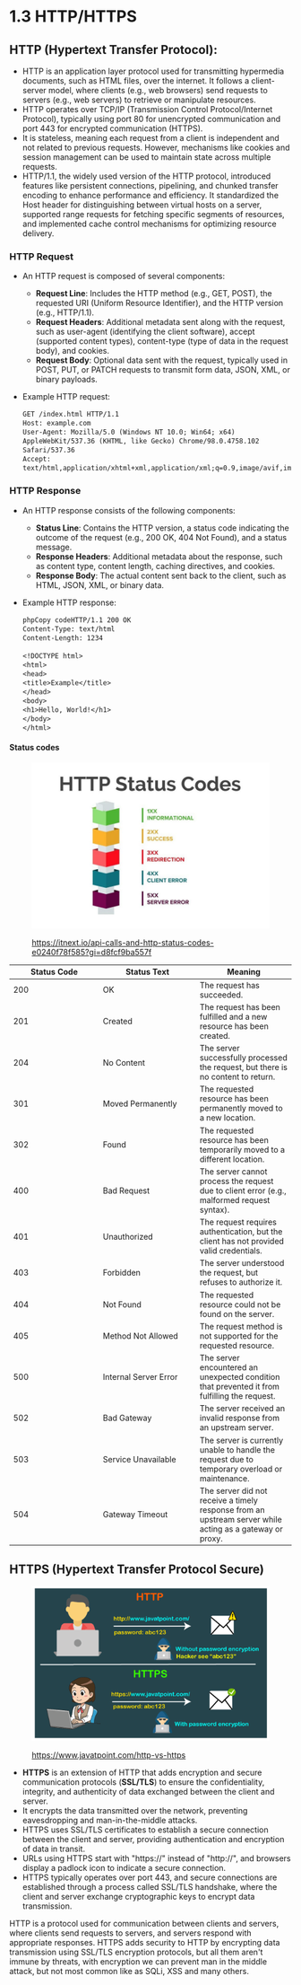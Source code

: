 # 1.3 HTTP/HTTPS

## **HTTP (Hypertext Transfer Protocol)**:

* HTTP is an application layer protocol used for transmitting hypermedia documents, such as HTML files, over the internet. It follows a client-server model, where clients (e.g., web browsers) send requests to servers (e.g., web servers) to retrieve or manipulate resources.
* HTTP operates over TCP/IP (Transmission Control Protocol/Internet Protocol), typically using port 80 for unencrypted communication and port 443 for encrypted communication (HTTPS).
* It is stateless, meaning each request from a client is independent and not related to previous requests. However, mechanisms like cookies and session management can be used to maintain state across multiple requests.
* HTTP/1.1, the widely used version of the HTTP protocol, introduced features like persistent connections, pipelining, and chunked transfer encoding to enhance performance and efficiency. It standardized the Host header for distinguishing between virtual hosts on a server, supported range requests for fetching specific segments of resources, and implemented cache control mechanisms for optimizing resource delivery.

### **HTTP Request**

* An HTTP request is composed of several components:
  * **Request Line**: Includes the HTTP method (e.g., GET, POST), the requested URI (Uniform Resource Identifier), and the HTTP version (e.g., HTTP/1.1).
  * **Request Headers**: Additional metadata sent along with the request, such as user-agent (identifying the client software), accept (supported content types), content-type (type of data in the request body), and cookies.
  * **Request Body**: Optional data sent with the request, typically used in POST, PUT, or PATCH requests to transmit form data, JSON, XML, or binary payloads.
*   Example HTTP request:

    ```http
    GET /index.html HTTP/1.1
    Host: example.com
    User-Agent: Mozilla/5.0 (Windows NT 10.0; Win64; x64) AppleWebKit/537.36 (KHTML, like Gecko) Chrome/98.0.4758.102 Safari/537.36
    Accept: text/html,application/xhtml+xml,application/xml;q=0.9,image/avif,image/webp,image/apng,*/*;q=0.8
    ```

### **HTTP Response**

* An HTTP response consists of the following components:
  * **Status Line**: Contains the HTTP version, a status code indicating the outcome of the request (e.g., 200 OK, 404 Not Found), and a status message.
  * **Response Headers**: Additional metadata about the response, such as content type, content length, caching directives, and cookies.
  * **Response Body**: The actual content sent back to the client, such as HTML, JSON, XML, or binary data.
*   Example HTTP response:

    ```http
    phpCopy codeHTTP/1.1 200 OK
    Content-Type: text/html
    Content-Length: 1234

    <!DOCTYPE html>
    <html>
    <head>
    <title>Example</title>
    </head>
    <body>
    <h1>Hello, World!</h1>
    </body>
    </html>
    ```

#### **Status codes**

<figure><img src="../../.gitbook/assets/image (6) (1).png" alt=""><figcaption><p><a href="https://itnext.io/api-calls-and-http-status-codes-e0240f78f585?gi=d8fcf9ba557f">https://itnext.io/api-calls-and-http-status-codes-e0240f78f585?gi=d8fcf9ba557f</a></p></figcaption></figure>

<table><thead><tr><th width="146">Status Code</th><th width="159">Status Text</th><th>Meaning</th></tr></thead><tbody><tr><td>200</td><td>OK</td><td>The request has succeeded.</td></tr><tr><td>201</td><td>Created</td><td>The request has been fulfilled and a new resource has been created.</td></tr><tr><td>204</td><td>No Content</td><td>The server successfully processed the request, but there is no content to return.</td></tr><tr><td>301</td><td>Moved Permanently</td><td>The requested resource has been permanently moved to a new location.</td></tr><tr><td>302</td><td>Found</td><td>The requested resource has been temporarily moved to a different location.</td></tr><tr><td>400</td><td>Bad Request</td><td>The server cannot process the request due to client error (e.g., malformed request syntax).</td></tr><tr><td>401</td><td>Unauthorized</td><td>The request requires authentication, but the client has not provided valid credentials.</td></tr><tr><td>403</td><td>Forbidden</td><td>The server understood the request, but refuses to authorize it.</td></tr><tr><td>404</td><td>Not Found</td><td>The requested resource could not be found on the server.</td></tr><tr><td>405</td><td>Method Not Allowed</td><td>The request method is not supported for the requested resource.</td></tr><tr><td>500</td><td>Internal Server Error</td><td>The server encountered an unexpected condition that prevented it from fulfilling the request.</td></tr><tr><td>502</td><td>Bad Gateway</td><td>The server received an invalid response from an upstream server.</td></tr><tr><td>503</td><td>Service Unavailable</td><td>The server is currently unable to handle the request due to temporary overload or maintenance.</td></tr><tr><td>504</td><td>Gateway Timeout</td><td>The server did not receive a timely response from an upstream server while acting as a gateway or proxy.</td></tr></tbody></table>

## **HTTPS (Hypertext Transfer Protocol Secure)**

<figure><img src="../../.gitbook/assets/image (5) (1).png" alt=""><figcaption><p><a href="https://www.javatpoint.com/http-vs-https">https://www.javatpoint.com/http-vs-https</a></p></figcaption></figure>

* **HTTPS** is an extension of HTTP that adds encryption and secure communication protocols (**SSL/TLS**) to ensure the confidentiality, integrity, and authenticity of data exchanged between the client and server.
* It encrypts the data transmitted over the network, preventing eavesdropping and man-in-the-middle attacks.
* HTTPS uses SSL/TLS certificates to establish a secure connection between the client and server, providing authentication and encryption of data in transit.
* URLs using HTTPS start with "https://" instead of "http://", and browsers display a padlock icon to indicate a secure connection.
* HTTPS typically operates over port 443, and secure connections are established through a process called SSL/TLS handshake, where the client and server exchange cryptographic keys to encrypt data transmission.

HTTP is a protocol used for communication between clients and servers, where clients send requests to servers, and servers respond with appropriate responses. HTTPS adds security to HTTP by encrypting data transmission using SSL/TLS encryption protocols, but all them aren't immune by threats, with encryption we can prevent man in the middle attack, but not most common like as SQLi, XSS and many others.
